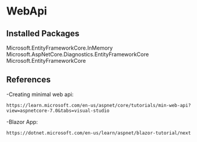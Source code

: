 # WebApi

## Installed Packages
  Microsoft.EntityFrameworkCore.InMemory
  Microsoft.AspNetCore.Diagnostics.EntityFrameworkCore
  Microsoft.EntityFrameworkCore

## References
  -Creating minimal web api:
  
  `https://learn.microsoft.com/en-us/aspnet/core/tutorials/min-web-api?view=aspnetcore-7.0&tabs=visual-studio`
  
  -Blazor App:
  
  `https://dotnet.microsoft.com/en-us/learn/aspnet/blazor-tutorial/next`
